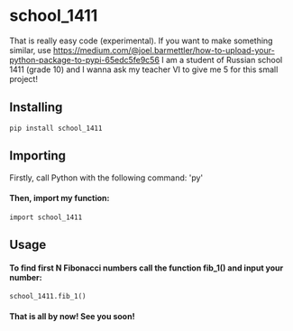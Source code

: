 # school_1411
That is really easy code (experimental). If you want to make something similar, use https://medium.com/@joel.barmettler/how-to-upload-your-python-package-to-pypi-65edc5fe9c56 I am a student of Russian school 1411 (grade 10) and I wanna ask my teacher VI to give me 5 for this small project!
 ## Installing
    pip install school_1411
 ## Importing
  Firstly, call Python with the following command: 'py'
 #### Then, import my function:
    import school_1411
## Usage
 #### To find first N Fibonacci numbers call the function fib_1() and input your number:
    school_1411.fib_1()
 #### That is all by now! See you soon!
